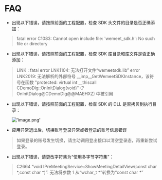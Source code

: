 # FAQ

- 出现以下错误，请按照前面的工程配置，检查 SDK 头文件的目录是否正确添加：
> fatal error C1083: Cannot open include file: 'wemeet_sdk.h': No such file or directory

- 出现以下错误，请按照前面的工程配置，检查 SDK 库目录和库文件是否正确添加：
> LINK : fatal error LNK1104: 无法打开文件“wemeetsdk.lib”
> error LNK2019: 无法解析的外部符号 __imp__GetWemeetSDKInstance，该符号在函数 "protected: virtual int __thiscall CDemoDlg::OnInitDialog(void)" (?OnInitDialog@CDemoDlg@@MAEHXZ) 中被引用

- 出现以下错误，请按照前面的工程配置，检查 SDK 的 DLL 是否拷贝到执行目录：

    ![ 'image.png'](./res/4.png)

- 应用异常退出后，切换账号登录异常或者登录的账号信息错误
> 如果登录的账号发生切换，请主动调用登出接口以清空登录态，再重新尝试登录。
  
- 出现以下错误，请更改字符集为“使用多字节字符集”：
> C2664	“void IPreMeetingService::ShowMeetingDetailView(const char *,const char *)”: 无法将参数 1 从“wchar_t *”转换为“const char *”
